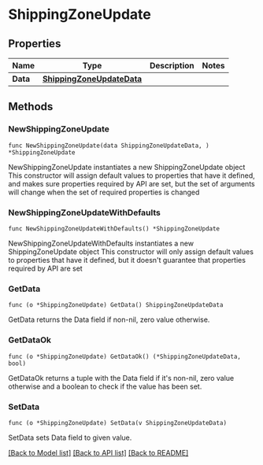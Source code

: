 # ShippingZoneUpdate

## Properties

Name | Type | Description | Notes
------------ | ------------- | ------------- | -------------
**Data** | [**ShippingZoneUpdateData**](ShippingZoneUpdateData.md) |  | 

## Methods

### NewShippingZoneUpdate

`func NewShippingZoneUpdate(data ShippingZoneUpdateData, ) *ShippingZoneUpdate`

NewShippingZoneUpdate instantiates a new ShippingZoneUpdate object
This constructor will assign default values to properties that have it defined,
and makes sure properties required by API are set, but the set of arguments
will change when the set of required properties is changed

### NewShippingZoneUpdateWithDefaults

`func NewShippingZoneUpdateWithDefaults() *ShippingZoneUpdate`

NewShippingZoneUpdateWithDefaults instantiates a new ShippingZoneUpdate object
This constructor will only assign default values to properties that have it defined,
but it doesn't guarantee that properties required by API are set

### GetData

`func (o *ShippingZoneUpdate) GetData() ShippingZoneUpdateData`

GetData returns the Data field if non-nil, zero value otherwise.

### GetDataOk

`func (o *ShippingZoneUpdate) GetDataOk() (*ShippingZoneUpdateData, bool)`

GetDataOk returns a tuple with the Data field if it's non-nil, zero value otherwise
and a boolean to check if the value has been set.

### SetData

`func (o *ShippingZoneUpdate) SetData(v ShippingZoneUpdateData)`

SetData sets Data field to given value.



[[Back to Model list]](../README.md#documentation-for-models) [[Back to API list]](../README.md#documentation-for-api-endpoints) [[Back to README]](../README.md)


